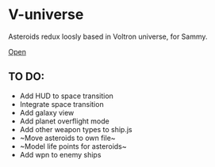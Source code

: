 # V-universe
Asteroids redux loosly based in Voltron universe, for Sammy.

[Open](https://pwadsworth.github.io/V-universe/main.html)

## TO DO:
- Add HUD to space transition
- Integrate space transition
- Add galaxy view
- Add planet overflight mode
- Add other weapon types to ship.js
- ~Move asteroids to own file~
- ~Model life points for asteroids~
- Add wpn to enemy ships